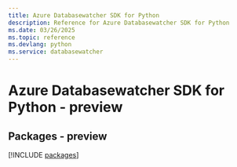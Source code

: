 ```yaml
---
title: Azure Databasewatcher SDK for Python
description: Reference for Azure Databasewatcher SDK for Python
ms.date: 03/26/2025
ms.topic: reference
ms.devlang: python
ms.service: databasewatcher
---
```

# Azure Databasewatcher SDK for Python - preview
## Packages - preview
[!INCLUDE [packages](databasewatcher-index.md)]